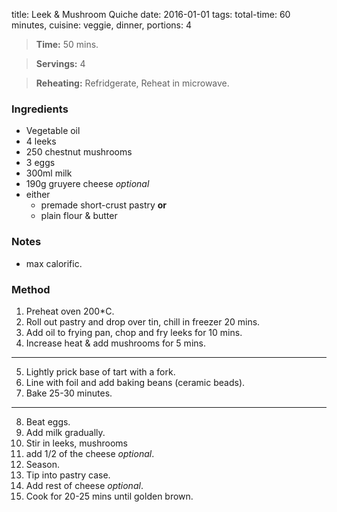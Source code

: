 title: Leek & Mushroom Quiche 
date: 2016-01-01
tags: total-time: 60 minutes, cuisine: veggie, dinner, portions: 4

> **Time:** 50 mins.

> **Servings:** 4 

> **Reheating:** Refridgerate, Reheat in microwave.

### Ingredients

* Vegetable oil
* 4 leeks
* 250 chestnut mushrooms
* 3 eggs
* 300ml milk 
* 190g gruyere cheese *optional*
* either 
    * premade short-crust pastry **or**
    * plain flour & butter

### Notes
* max calorific. 

### Method

1. Preheat  oven 200*C.
2. Roll out pastry and drop over tin, chill in freezer 20 mins.
3. Add oil to frying pan, chop and fry leeks for 10 mins.
4. Increase heat & add mushrooms for 5 mins.
---
5. Lightly prick base of tart with a fork.
6. Line with foil and add baking beans (ceramic beads).
7. Bake 25-30 minutes.
---
8. Beat eggs.
9. Add milk gradually.
10. Stir in leeks, mushrooms 
11. add 1/2 of the cheese *optional*.
12. Season.
13. Tip into pastry case.
14. Add rest of cheese *optional*.
15. Cook for 20-25 mins until golden brown.


